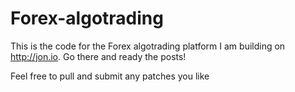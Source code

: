 # Forex-algotrading
This is the code for the Forex algotrading platform I am building on http://jon.io.
Go there and ready the posts!

Feel free to pull and submit any patches you like
